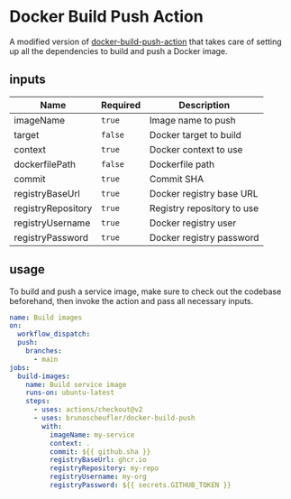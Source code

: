 # Docker Build Push Action

A modified version of [docker-build-push-action](https://github.com/docker/build-push-action) that takes care of setting up all the dependencies to build and push a Docker image.

## inputs

| Name               | Required | Description                |
| ------------------ | -------- | -------------------------- |
| imageName          | `true`   | Image name to push         |
| target             | `false`  | Docker target to build     |
| context            | `true`   | Docker context to use      |
| dockerfilePath     | `false`  | Dockerfile path            |
| commit             | `true`   | Commit SHA                 |
| registryBaseUrl    | `true`   | Docker registry base URL   |
| registryRepository | `true`   | Registry repository to use |
| registryUsername   | `true`   | Docker registry user       |
| registryPassword   | `true`   | Docker registry password   |

## usage

To build and push a service image, make sure to check out the codebase beforehand, then invoke the action and pass all necessary inputs.

```yaml
name: Build images
on:
  workflow_dispatch:
  push:
    branches:
      - main
jobs:
  build-images:
    name: Build service image
    runs-on: ubuntu-latest
    steps:
      - uses: actions/checkout@v2
      - uses: brunoscheufler/docker-build-push
        with:
          imageName: my-service
          context: .
          commit: ${{ github.sha }}
          registryBaseUrl: ghcr.io
          registryRepository: my-repo
          registryUsername: my-org
          registryPassword: ${{ secrets.GITHUB_TOKEN }}
```
